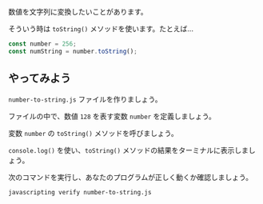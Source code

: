 数値を文字列に変換したいことがあります。

そういう時は `toString()` メソッドを使います。たとえば...

```js
const number = 256;
const numString = number.toString();
```

## やってみよう

`number-to-string.js` ファイルを作りましょう。

ファイルの中で、数値 `128` を表す変数 `number` を定義しましょう。

変数 `number` の `toString()` メソッドを呼びましょう。

`console.log()` を使い、`toString()` メソッドの結果をターミナルに表示しましょう。

次のコマンドを実行し、あなたのプログラムが正しく動くか確認しましょう。

```bash
javascripting verify number-to-string.js
```
